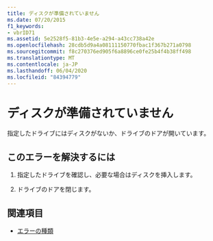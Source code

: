 ```yaml
---
title: ディスクが準備されていません
ms.date: 07/20/2015
f1_keywords:
- vbrID71
ms.assetid: 5e2528f5-81b3-4e5e-a294-a43cc738a42e
ms.openlocfilehash: 28cdb5d9a4a08111150770fbac1f367b271a0798
ms.sourcegitcommit: f8c270376ed905f6a8896ce0fe25b4f4b38ff498
ms.translationtype: MT
ms.contentlocale: ja-JP
ms.lasthandoff: 06/04/2020
ms.locfileid: "84394779"
---
```

# <a name="disk-not-ready"></a>ディスクが準備されていません
指定したドライブにはディスクがないか、ドライブのドアが開いています。  
  
## <a name="to-correct-this-error"></a>このエラーを解決するには  
  
1. 指定したドライブを確認し、必要な場合はディスクを挿入します。  
  
2. ドライブのドアを閉じます。  
  
## <a name="see-also"></a>関連項目

- [エラーの種類](../programming-guide/language-features/error-types.md)
